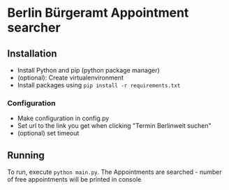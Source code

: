 # Berlin Bürgeramt Appointment searcher
## Installation
- Install Python and pip (python package manager)
- (optional): Create virtualenvironment
- Install packages using `pip install -r requirements.txt`
### Configuration
- Make configuration in config.py
- Set url to the link you get when clicking "Termin Berlinweit suchen"
- (optional) set timeout
## Running
To run, execute `python main.py`. The Appointments are searched - number of free appointments will be printed in console
